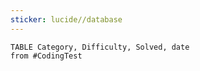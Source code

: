 ```yaml
---
sticker: lucide//database
---
```

```dataview
TABLE Category, Difficulty, Solved, date 
from #CodingTest 
```






